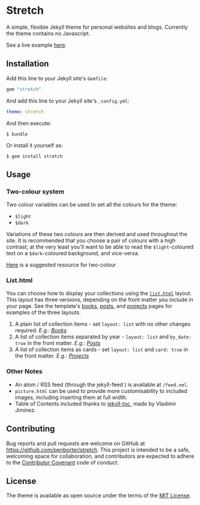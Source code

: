# Stretch

A simple, flexible Jekyll theme for personal websites and blogs. Currently the theme contains no Javascript.

See a live example [here](http://stretch.penborter.com).

## Installation

Add this line to your Jekyll site's `Gemfile`:

```ruby
gem "stretch"
```

And add this line to your Jekyll site's `_config.yml`:

```yaml
theme: stretch
```

And then execute:

    $ bundle

Or install it yourself as:

    $ gem install stretch

## Usage

### Two-colour system

Two colour variables can be used to set all the colours for the theme:

- `$light`
- `$dark`

Variations of these two colours are then derived and used throughout the site. It is recommended that you choose a pair of colours with a high contrast; at the very least you'll want to be able to read the `$light`-coloured text on a `$dark`-coloured background, and vice-versa.

[Here](https://randoma11y.com/) is a suggested resource for two-colour

### List.html

You can choose how to display your collections using the [`list.html`](https://github.com/penborter/stretch/blob/main/_layouts/list.html) layout. This layout has three versions, depending on the front matter you include in your page. See the template's [books](http://stretch.penborter.com/books), [posts](http://stretch.penborter.com/posts), and [projects](http://stretch.penborter.com/projects) pages for examples of the three layouts.

1. A plain list of collection items - set `layout: list` with no other changes required. *E.g.: [Books](http://stretch.penborter.com/books)*
2. A list of collection items separated by year - `layout: list` and `by_date: true` in the front matter. *E.g.: [Posts](http://stretch.penborter.com/posts)*
3. A list of collection items as cards - set `layout: list` and `card: true` in the front matter. *E.g.: [Projects](http://stretch.penborter.com/projects)*

### Other Notes

- An atom / RSS feed (through the jekyll-feed ) is available at `/feed.xml`.
- `picture.html` can be used to provide more customisability to included images, including inserting them at full width.
- Table of Contents included thanks to [jekyll-toc](https://github.com/allejo/jekyll-toc), made by Vladimir Jiminez. 

## Contributing

Bug reports and pull requests are welcome on GitHub at https://github.com/penborter/stretch. This project is intended to be a safe, welcoming space for collaboration, and contributors are expected to adhere to the [Contributor Covenant](http://contributor-covenant.org) code of conduct.

## License

The theme is available as open source under the terms of the [MIT License](https://opensource.org/licenses/MIT).

